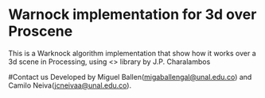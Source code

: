 # Warnock implementation for 3d over Proscene
This is a Warknock algorithm implementation that show how it works over a 3d scene in Processing,  using <<Proscene>> library by J.P. Charalambos
  
#Contact us
Developed by Miguel Ballen(migaballengal@unal.edu.co) and Camilo Neiva(jcneivaa@unal.edu.co). 
